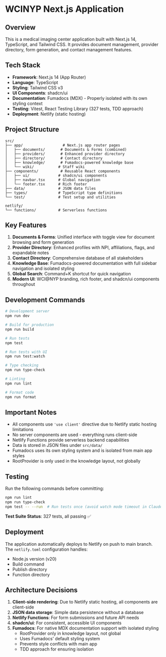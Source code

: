 # WCINYP Next.js Application

## Overview
This is a medical imaging center application built with Next.js 14, TypeScript, and Tailwind CSS. It provides document management, provider directory, form generation, and contact management features.

## Tech Stack
- **Framework**: Next.js 14 (App Router)
- **Language**: TypeScript
- **Styling**: Tailwind CSS v3
- **UI Components**: shadcn/ui
- **Documentation**: Fumadocs (MDX) - Properly isolated with its own styling context
- **Testing**: Vitest, React Testing Library (327 tests, TDD approach)
- **Deployment**: Netlify (static hosting)

## Project Structure
```
src/
├── app/                  # Next.js app router pages
│   ├── documents/       # Documents & Forms (combined)
│   ├── providers/       # Enhanced provider directory
│   ├── directory/       # Contact directory
│   ├── knowledge/       # Fumadocs-powered knowledge base
│   └── wiki/           # Staff wiki
├── components/          # Reusable React components
│   ├── ui/             # shadcn/ui components
│   ├── navbar.tsx      # Global navigation
│   └── footer.tsx      # Rich footer
├── data/               # JSON data files
├── types/              # TypeScript type definitions
└── test/               # Test setup and utilities

netlify/
└── functions/          # Serverless functions
```

## Key Features
1. **Documents & Forms**: Unified interface with toggle view for document browsing and form generation
2. **Provider Directory**: Enhanced profiles with NPI, affiliations, flags, and expandable notes
3. **Contact Directory**: Comprehensive database of all stakeholders
4. **Knowledge Base**: Fumadocs-powered documentation with full sidebar navigation and isolated styling
5. **Global Search**: Command+K shortcut for quick navigation
6. **Modern UI**: WCI@NYP branding, rich footer, and shadcn/ui components throughout

## Development Commands
```bash
# Development server
npm run dev

# Build for production
npm run build

# Run tests
npm test

# Run tests with UI
npm run test:watch

# Type checking
npm run type-check

# Linting
npm run lint

# Format code
npm run format
```

## Important Notes
- All components use `'use client'` directive due to Netlify static hosting limitations
- No server components are used - everything runs client-side
- Netlify Functions provide serverless backend capabilities
- Data is stored in JSON files under `src/data/`
- Fumadocs uses its own styling system and is isolated from main app styles
- RootProvider is only used in the knowledge layout, not globally

## Testing
Run the following commands before committing:
```bash
npm run lint
npm run type-check
npm test -- --run  # Run tests once (avoid watch mode timeout in Claude Code)
```

**Test Suite Status**: 327 tests, all passing ✅

## Deployment
The application automatically deploys to Netlify on push to main branch. The `netlify.toml` configuration handles:
- Node.js version (v20)
- Build command
- Publish directory
- Function directory

## Architecture Decisions
1. **Client-side rendering**: Due to Netlify static hosting, all components are client-side
2. **JSON data storage**: Simple data persistence without a database
3. **Netlify Functions**: For form submissions and future API needs
4. **shadcn/ui**: For consistent, accessible UI components
5. **Fumadocs**: For native MDX documentation support with isolated styling
   - RootProvider only in knowledge layout, not global
   - Uses Fumadocs' default styling system
   - Prevents style conflicts with main app
   - TDD approach for ensuring isolation